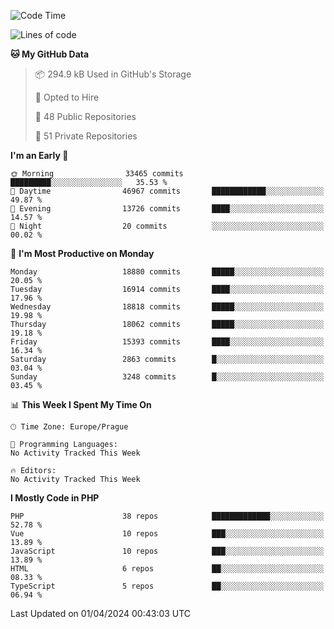 <!--START_SECTION:waka-->
![Code Time](http://img.shields.io/badge/Code%20Time-1%2C583%20hrs%2058%20mins-blue)

![Lines of code](https://img.shields.io/badge/From%20Hello%20World%20I%27ve%20Written-29.3%20million%20lines%20of%20code-blue)

**🐱 My GitHub Data** 

> 📦 294.9 kB Used in GitHub's Storage 
 > 
> 💼 Opted to Hire
 > 
> 📜 48 Public Repositories 
 > 
> 🔑 51 Private Repositories 
 > 
**I'm an Early 🐤** 

```text
🌞 Morning                33465 commits       █████████░░░░░░░░░░░░░░░░   35.53 % 
🌆 Daytime                46967 commits       ████████████░░░░░░░░░░░░░   49.87 % 
🌃 Evening                13726 commits       ████░░░░░░░░░░░░░░░░░░░░░   14.57 % 
🌙 Night                  20 commits          ░░░░░░░░░░░░░░░░░░░░░░░░░   00.02 % 
```
📅 **I'm Most Productive on Monday** 

```text
Monday                   18880 commits       █████░░░░░░░░░░░░░░░░░░░░   20.05 % 
Tuesday                  16914 commits       ████░░░░░░░░░░░░░░░░░░░░░   17.96 % 
Wednesday                18818 commits       █████░░░░░░░░░░░░░░░░░░░░   19.98 % 
Thursday                 18062 commits       █████░░░░░░░░░░░░░░░░░░░░   19.18 % 
Friday                   15393 commits       ████░░░░░░░░░░░░░░░░░░░░░   16.34 % 
Saturday                 2863 commits        █░░░░░░░░░░░░░░░░░░░░░░░░   03.04 % 
Sunday                   3248 commits        █░░░░░░░░░░░░░░░░░░░░░░░░   03.45 % 
```


📊 **This Week I Spent My Time On** 

```text
🕑︎ Time Zone: Europe/Prague

💬 Programming Languages: 
No Activity Tracked This Week

🔥 Editors: 
No Activity Tracked This Week
```

**I Mostly Code in PHP** 

```text
PHP                      38 repos            █████████████░░░░░░░░░░░░   52.78 % 
Vue                      10 repos            ███░░░░░░░░░░░░░░░░░░░░░░   13.89 % 
JavaScript               10 repos            ███░░░░░░░░░░░░░░░░░░░░░░   13.89 % 
HTML                     6 repos             ██░░░░░░░░░░░░░░░░░░░░░░░   08.33 % 
TypeScript               5 repos             ██░░░░░░░░░░░░░░░░░░░░░░░   06.94 % 
```




 Last Updated on 01/04/2024 00:43:03 UTC
<!--END_SECTION:waka-->
<!--
**AlexKratky/AlexKratky** is a ✨ _special_ ✨ repository because its `README.md` (this file) appears on your GitHub profile.

Here are some ideas to get you started:

- 🔭 I’m currently working on ...
- 🌱 I’m currently learning ...
- 👯 I’m looking to collaborate on ...
- 🤔 I’m looking for help with ...
- 💬 Ask me about ...
- 📫 How to reach me: ...
- 😄 Pronouns: ...
- ⚡ Fun fact: ...
-->

